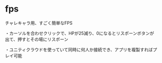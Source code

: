 # fps
チャレキャラ用、すごく簡単なFPS


・カーソルを合わせクリックで、HPが25減り、0になるとリスポーンボタンが出て、押すとその場にリスポーン

・ユニティクラウドを使っていて同時に何人か接続でき、アプリを複製すればプレイ可能
